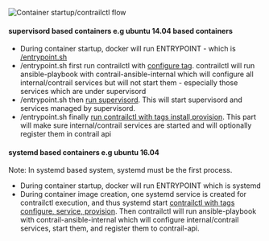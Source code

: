![Container startup/contrailctl flow](https://github.com/Juniper/contrail-docker/blob/master/specs/images/contrailctl.jpg "container startup/contrailctl flow")

#### supervisord based containers e.g ubuntu 14.04 based containers
* During container startup, docker will run ENTRYPOINT - which is [/entrypoint.sh](https://github.com/Juniper/contrail-docker/blob/master/docker/analytics/ubuntu14.04/entrypoint.sh)
* /entrypoint.sh first run contrailctl with [configure tag](https://github.com/Juniper/contrail-docker/blob/master/docker/analytics/ubuntu14.04/entrypoint.sh#L35). contrailctl will run ansible-playbook with contrail-ansible-internal which will configure all internal/contrail services but will not start them - especially those services which are under supervisord
* /entrypoint.sh then [run supervisord](https://github.com/Juniper/contrail-docker/blob/master/docker/analytics/ubuntu14.04/entrypoint.sh#L36). This will start supervisord and services managed by supervisord.
* /entrypoint.sh finally [run contrailctl with tags install,provision](https://github.com/Juniper/contrail-docker/blob/master/docker/analytics/ubuntu14.04/entrypoint.sh#L40). This part will make sure internal/contrail services are started and will optionally register them in contrail api

#### systemd based containers e.g ubuntu 16.04
Note: In systemd based system, systemd must be the first process.
 
* During container startup, docker will run ENTRYPOINT which is systemd
* During container image creation, one systemd service is created for contrailctl execution, and thus systemd start [contrailctl with tags configure, service, provision](https://github.com/Juniper/contrail-ansible-internal/blob/master/playbooks/roles/contrail/analytics/files/systemd/contrail-ansible.service). Then contrailctl will run ansible-playbook with contrail-ansible-internal which will configure internal/contrail services, start them, and register them to contrail-api.

